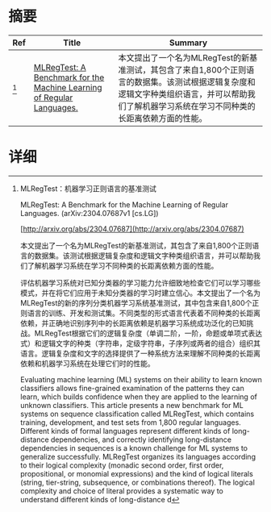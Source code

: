 # 摘要

| Ref | Title | Summary |
| --- | --- | --- |
| [^1] | [MLRegTest: A Benchmark for the Machine Learning of Regular Languages.](http://arxiv.org/abs/2304.07687) | 本文提出了一个名为MLRegTest的新基准测试，其包含了来自1,800个正则语言的数据集。该测试根据逻辑复杂度和逻辑文字种类组织语言，并可以帮助我们了解机器学习系统在学习不同种类的长距离依赖方面的性能。 |

# 详细

[^1]: MLRegTest：机器学习正则语言的基准测试

    MLRegTest: A Benchmark for the Machine Learning of Regular Languages. (arXiv:2304.07687v1 [cs.LG])

    [http://arxiv.org/abs/2304.07687](http://arxiv.org/abs/2304.07687)

    本文提出了一个名为MLRegTest的新基准测试，其包含了来自1,800个正则语言的数据集。该测试根据逻辑复杂度和逻辑文字种类组织语言，并可以帮助我们了解机器学习系统在学习不同种类的长距离依赖方面的性能。

    

    评估机器学习系统对已知分类器的学习能力允许细致地检查它们可以学习哪些模式，并在将它们应用于未知分类器的学习时建立信心。本文提出了一个名为MLRegTest的新的序列分类机器学习系统基准测试，其中包含来自1,800个正则语言的训练、开发和测试集。不同类型的形式语言代表着不同种类的长距离依赖，并正确地识别序列中的长距离依赖是机器学习系统成功泛化的已知挑战。MLRegTest根据它们的逻辑复杂度（单调二阶，一阶，命题或单项式表达式）和逻辑文字的种类（字符串，定级字符串，子序列或两者的组合）组织其语言。逻辑复杂度和文字的选择提供了一种系统方法来理解不同种类的长距离依赖和机器学习系统在处理它们时的性能。

    Evaluating machine learning (ML) systems on their ability to learn known classifiers allows fine-grained examination of the patterns they can learn, which builds confidence when they are applied to the learning of unknown classifiers. This article presents a new benchmark for ML systems on sequence classification called MLRegTest, which contains training, development, and test sets from 1,800 regular languages.  Different kinds of formal languages represent different kinds of long-distance dependencies, and correctly identifying long-distance dependencies in sequences is a known challenge for ML systems to generalize successfully. MLRegTest organizes its languages according to their logical complexity (monadic second order, first order, propositional, or monomial expressions) and the kind of logical literals (string, tier-string, subsequence, or combinations thereof). The logical complexity and choice of literal provides a systematic way to understand different kinds of long-distance d
    

